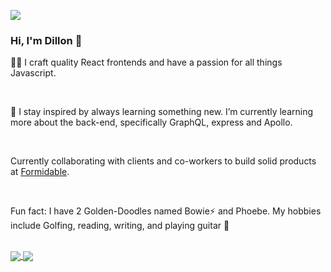 ![](https://komarev.com/ghpvc/?username=dilmodev)

### Hi, I'm Dillon 👋

👨‍🎨 I craft quality React frontends and have a passion for all things Javascript. 

<br />

🌱 I stay inspired by always learning something new. I’m currently learning more about the back-end, specifically GraphQL, express and Apollo. 

<br />

Currently collaborating with clients and co-workers to build solid products at <a href="https://formidable.com/">Formidable</a>. 

<br />

Fun fact: I have 2 Golden-Doodles named Bowie⚡️ and Phoebe. My hobbies include Golfing, reading, writing, and playing guitar 🎸

<br />

<a href="https://github.com/anuraghazra/github-readme-stats">
  <img align="center" src="https://github-readme-stats.vercel.app/api?username=dilmodev" />
</a>
<a href="https://github.com/anuraghazra/github-readme-stats">
  <img align="center" src="https://github-readme-stats.vercel.app/api/top-langs/?username=dilmodev" />
</a>

<!--
**dilmodev/dilmodev** is a ✨ _special_ ✨ repository because its `README.md` (this file) appears on your GitHub profile.

Here are some ideas to get you started:

- 🔭 I’m currently working on ...
- 🌱 I’m currently learning ...
- 👯 I’m looking to collaborate on ...
- 🤔 I’m looking for help with ...
- 💬 Ask me about ...
- 📫 How to reach me: ...
- 😄 Pronouns: ...
- ⚡ Fun fact: ...
-->
